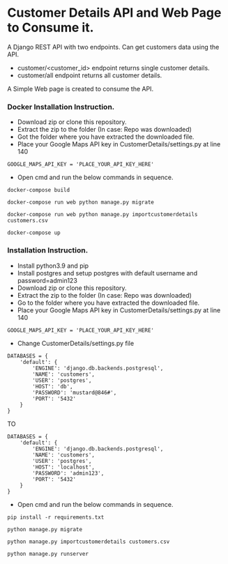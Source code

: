 # Customer Details API and Web Page to Consume it.

A Django REST API with two endpoints. Can get customers data using the API. 
- customer/<customer_id> endpoint returns single customer details.
- customer/all endpoint returns all customer details.

A Simple Web page is created to consume the API.

### Docker Installation Instruction.
- Download zip or clone this repository.
- Extract the zip to the folder (In case: Repo was downloaded)
- Got the folder where you have extracted the downloaded file.
- Place your Google Maps API key in CustomerDetails/settings.py at line 140

```
GOOGLE_MAPS_API_KEY = 'PLACE_YOUR_API_KEY_HERE'
```

- Open cmd and run the below commands in sequence.

```
docker-compose build
```

```
docker-compose run web python manage.py migrate
```

```
docker-compose run web python manage.py importcustomerdetails customers.csv
```

```
docker-compose up
```
### Installation Instruction.
- Install python3.9 and pip 
- Install postgres and setup postgres with default username and password=admin123
- Download zip or clone this repository.
- Extract the zip to the folder (In case: Repo was downloaded)
- Go to the folder where you have extracted the downloaded file.
- Place your Google Maps API key in CustomerDetails/settings.py at line 140

```
GOOGLE_MAPS_API_KEY = 'PLACE_YOUR_API_KEY_HERE'
```

- Change CustomerDetails/settings.py file

```
DATABASES = {
    'default': {
        'ENGINE': 'django.db.backends.postgresql',
        'NAME': 'customers',
        'USER': 'postgres',
        'HOST': 'db',
        'PASSWORD': 'mustard@846#',
        'PORT': '5432'
    }
}
```

TO

```
DATABASES = {
    'default': {
        'ENGINE': 'django.db.backends.postgresql',
        'NAME': 'customers',
        'USER': 'postgres',
        'HOST': 'localhost',
        'PASSWORD': 'admin123',
        'PORT': '5432'
    }
}

```

- Open cmd and run the below commands in sequence.


```
pip install -r requirements.txt
```

```
python manage.py migrate
```

```
python manage.py importcustomerdetails customers.csv
```
```
python manage.py runserver
```
